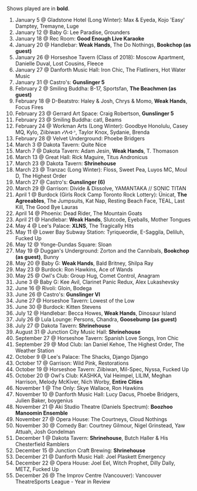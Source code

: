 Shows played are in **bold**.

1. January 5 @ Gladstone Hotel (Long Winter): Max & Eyeda, Kojo 'Easy' Damptey, Tremayne, Luge
1. January 12 @ Baby G: Lee Paradise, Grounders
1. January 18 @ Rec Room: **Good Enough Live Karaoke**
1. January 20 @ Handlebar: **Weak Hands**, The Do Nothings, **Bookchop (as guest)**
1. January 26 @ Horseshoe Tavern (Class of 2018): Moscow Apartment, Danielle Duval, Lost Cousins, Fleece
1. January 27 @ Danforth Music Hall: Iron Chic, The Flatliners, Hot Water Music
1. January 31 @ Castro's: **Gunslinger 5**
1. February 2 @ Smiling Buddha: B-17, Sportsfan, **The Beachmen (as guest)**
1. February 18 @ D-Beatstro: Haley & Josh, Chrys & Momo, **Weak Hands**, Focus Fires
1. February 23 @ Gerrard Art Space: Craig Robertson, **Gunslinger 5**
1. February 23 @ Smiling Buddha: catl, Beams
1. February 24 @ Workman Arts (Long Winter): Goodbye Honolulu, Casey MQ, Kylo, Ziibiwan ᓯᐱᐘᐣ, Taylor Knox, Sydanie, Brenda
1. February 28 @ Velvet Underground: Phoebe Bridgers
1. March 3 @ Dakota Tavern: Quite Nice
1. March 7 @ Dakota Tavern: Adam Jesin, **Weak Hands**, T. Thomason
1. March 13 @ Great Hall: Rick Maguire, Titus Andronicus
1. March 23 @ Dakota Tavern: **Shrinehouse**
1. March 23 @ Tranzac (Long Winter): Floss, Sweet Pea, Luyos MC, Moul D, The Highest Order
1. March 27 @ Castro's: **Gunslinger (6)**
1. March 29 @ Garrison: Divide & Dissolve, YAMANTAKA // SONIC TITAN
1. April 1 @ Burdock (Girls Rock Camp Toronto Rock Lottery): Ünicat, **The Agreeables**, The Jumpsuits, Kat Nap, Resting Beach Face, TEAL, Last Kill, The Good Bye Lauras
1. April 14 @ Phoenix: Dead Rider, The Mountain Goats
1. April 21 @ Handlebar: **Weak Hands**, Slutcode, Eyeballs, Mother Tongues
1. May 4 @ Lee's Palace: **XLNS**, The Tragically Hits
1. May 11 @ Lower Bay Subway Station: Tyriqueordie, E-Saggila, Deliluh, Fucked Up
1. May 12 @ Yonge-Dundas Square: Sloan
1. May 19 @ Duggan's Underground: Zorton and the Cannibals, **Bookchop (as guest)**, Bunny
1. May 20 @ Baby G: **Weak Hands**, Bald Britney, Shilpa Ray
1. May 23 @ Burdock: Ron Hawkins, Ace of Wands
1. May 25 @ Owl's Club: Group Hug, Comet Control, Anagram
1. June 3 @ Baby G: Kee Avil, Clarinet Panic Redux, Alex Lukashevsky
1. June 16 @ Rivoli: Gloin, Bodega
1. June 26 @ Castro's: **Gunslinger VI**
1. June 27 @ Horseshoe Tavern: Lowest of the Low
1. June 30 @ Burdock: Kitten Stevens
1. July 12 @ Handlebar: Becca Howes, **Weak Hands**, Dinosaur Island
1. July 26 @ Lula Lounge: Persons, Chandra, **Goosebump (as guest)**
1. July 27 @ Dakota Tavern: **Shrinehouse**
1. August 31 @ Junction City Music Hall: **Shrinehouse**
1. September 27 @ Horseshoe Tavern: Spanish Love Songs, Iron Chic
1. September 29 @ Mod Club: Ian Daniel Kehoe, The Highest Order, The Weather Station
1. October 9 @ Lee's Palace: The Shacks, Django Django
1. October 17 @ Garrison: Wild Pink, Restorations
1. October 19 @ Horseshoe Tavern: Ziibiwan, Mil-Spec, Nyssa, Fucked Up
1. October 20 @ Owl's Club: KASHKA, Val Heimpel, LILIM, Meghan Harrison, Melody McKiver, Nich Worby, **Entire Cities**
1. November 1 @ The Only: Skye Wallace, Ron Hawkins
1. November 10 @ Danforth Music Hall: Lucy Dacus, Phoebe Bridgers, Julien Baker, boygenius
1. November 21 @ Aki Studio Theatre (Daniels Spectrum): **Boozhoo Manoomin Ensemble**
1. November 27 @ Opera House: The Courtneys, Cloud Nothings
1. November 30 @ Comedy Bar: Courtney Gilmour, Nigel Grinstead, Yaw Attuah, Josh Gondelman
1. December 1 @ Dakota Tavern: **Shrinehouse**, Butch Haller & His Chesterfield Ramblers
1. December 15 @ Junction Craft Brewing: **Shrinehouse**
1. December 21 @ Danforth Music Hall: Joel Plaskett Emergency
1. December 22 @ Opera House: Joel Eel, Witch Prophet, Dilly Dally, METZ, Fucked Up
1. December 26 @ The Improv Centre (Vancouver): Vancouver TheatreSports League - Year in Review
